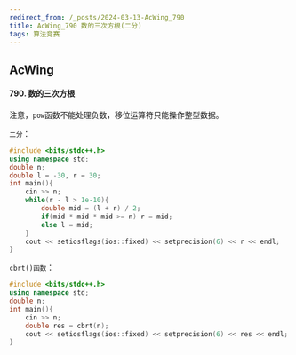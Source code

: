 ```yaml
---
redirect_from: /_posts/2024-03-13-AcWing_790
title: AcWing_790 数的三次方根(二分)
tags: 算法竞赛
---
```


## AcWing

####  790. 数的三次方根

注意，`pow`函数不能处理负数，移位运算符只能操作整型数据。

`二分`：

```cpp
#include <bits/stdc++.h>
using namespace std;
double n;
double l = -30, r = 30;
int main(){
    cin >> n;
    while(r - l > 1e-10){
        double mid = (l + r) / 2;
        if(mid * mid * mid >= n) r = mid;
        else l = mid;
    }
    cout << setiosflags(ios::fixed) << setprecision(6) << r << endl;
}
```

`cbrt()函数`：

```cpp
#include <bits/stdc++.h>
using namespace std;
double n;
int main(){
    cin >> n;
    double res = cbrt(n);
    cout << setiosflags(ios::fixed) << setprecision(6) << res << endl;
}
```
